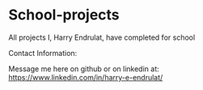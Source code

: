 # School-projects
All projects I, Harry Endrulat, have completed for school

Contact Information:

Message me here on github or on linkedin at:
https://www.linkedin.com/in/harry-e-endrulat/

